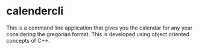 # calendercli
This is a command line application that gives you the calendar for any year considering the gregorian format.
This is developed using object oriented concepts of C++.
